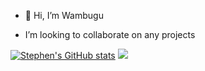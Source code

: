 
- 👋 Hi, I’m Wambugu

- I’m looking to collaborate on any projects 


[![Stephen's GitHub stats](https://github-readme-stats.vercel.app/api?username=wambug&show_icons=true&theme=radical)](https://github.com/wambug/github-readme-stats)
![](https://komarev.com/ghpvc/?username=Wambug&color=green)


<!--Wambug/Wambug is a ✨ special ✨ repository because its `README.md` (this file) appears on your GitHub profile.
You can click the Preview link to take a look at your changes.--!>


